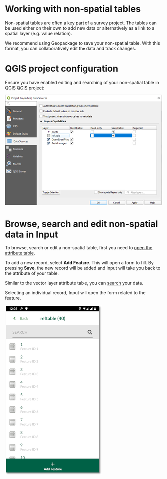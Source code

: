 # Working with non-spatial tables

Non-spatial tables are often a key part of a survey project. The tables can be used either on their own to add new data or alternatively as a link to a spatial layer (e.g. value relation).

We recommend using Geopackage to save your non-spatial table. With this format, you can collaboratively edit the data and track changes.

# QGIS project configuration

Ensure you have enabled editing and searching of your non-spatial table in QGIS [QGIS project](https://docs.qgis.org/3.10/en/docs/user_manual/introduction/qgis_configuration.html?highlight=properties#data-sources-properties):

![browse_enable](./qgis_nonspatial_properties.png)

# Browse, search and edit non-spatial data in Input

To browse, search or edit a non-spatial table, first you need to [open the attribute table](/howto/browse_data.html).

To add a new record, select **Add Feature**. This will open a form to fill. By pressing **Save**, the new record will be added and Input will take you back to the attribute of your table.

Similar to the vector layer attribute table, you can [search](./search_data.html) your data.

Selecting an individual record, Input will open the form related to the feature.

![display_name](./input_nonspatial_data.png)
